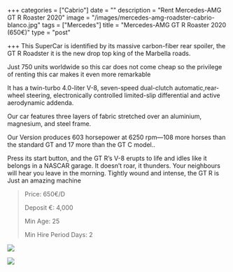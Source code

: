 +++
categories = ["Cabrio"]
date = ""
description = "Rent Mercedes-AMG GT R Roaster 2020"
image = "/images/mercedes-amg-roadster-cabrio-blanco.jpg"
tags = ["Mercedes"]
title = "Mercedes-AMG GT R Roaster 2020 (650€)"
type = "post"

+++
This SuperCar is identified by its massive carbon-fiber rear spoiler, the GT R Roadster it is the new drop top king of the Marbella roads.

Just 750 units worldwide so this car does not come cheap so the privilege of renting this car makes it even more remarkable

It has a twin-turbo 4.0-liter V-8, seven-speed dual-clutch automatic,rear-wheel steering, electronically controlled limited-slip differential and active aerodynamic addenda.

Our car features three layers of fabric stretched over an aluminium, magnesium, and steel frame.

Our Version produces 603 horsepower at 6250 rpm—108 more horses than the standard GT and 17 more than the GT C model..

Press its start button, and the GT R’s V-8 erupts to life and idles like it belongs in a NASCAR garage. It doesn’t roar, it thunders. Your neighbours will hear you leave in the morning. Tightly wound and intense, the GT R is Just an amazing machine

> Price: 650€/D
>
> Deposit €: 4,000
>
> Min Age: 25
>
> Min Hire Period Days: 2

![](/images/mercedes-amg-gt-r-roaster-2020.jpg)

[![](/images/boton.png)](https://supercarmarbella.com/contact/ "Book")